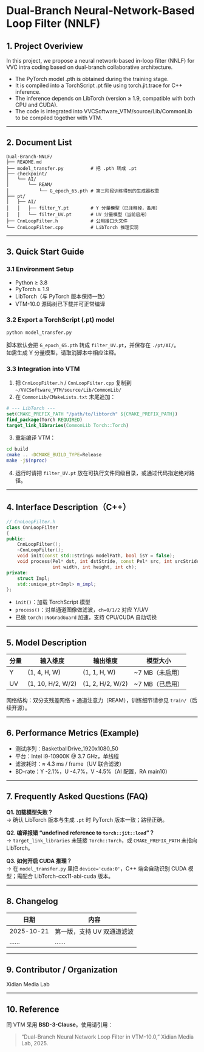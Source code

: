 # Dual-Branch Neural-Network-Based Loop Filter (NNLF)

## 1. Project Overiview
In this project,  we propose a neural network-based in-loop filter (NNLF) for VVC intra coding based on dual-branch collaborative architecture.  
- The PyTorch model .pth is obtained during the training stage.  
- It is compiled into a TorchScript .pt file using torch.jit.trace for C++ inference.  
- The inference depends on LibTorch (version ≥ 1.9, compatible with both CPU and CUDA).  
- The code is integrated into VVCSoftware_VTM/source/Lib/CommonLib to be compiled together with VTM.

---

## 2. Document List
```
Dual-Branch-NNLF/
├── README.md
├── model_transfer.py          # 把 .pth 转成 .pt
├── checkpoint/
│   └── AI/
│       └── REAM/
│           └── G_epoch_65.pth # 第三阶段训练得到的生成器权重
├── pt/
│   ├── AI/
│   │   ├── filter_Y.pt        # Y 分量模型（已注释掉，备用）
│   │   └── filter_UV.pt       # UV 分量模型（当前启用）
├── CnnLoopFilter.h            # 公用接口头文件
└── CnnLoopFilter.cpp          # LibTorch 推理实现
```

---

## 3. Quick Start Guide

### 3.1 Environment Setup
- Python ≥ 3.8  
- PyTorch ≥ 1.9  
- LibTorch（与 PyTorch 版本保持一致）  
- VTM-10.0 源码树已下载并可正常编译

### 3.2 Export a TorchScript (.pt) model
```bash
python model_transfer.py
```
脚本默认会把 `G_epoch_65.pth` 转成 `filter_UV.pt`，并保存在 `./pt/AI/`。  
如需生成 Y 分量模型，请取消脚本中相应注释。

### 3.3 Integration into VTM
1. 把 `CnnLoopFilter.h` / `CnnLoopFilter.cpp` 复制到  
   `~/VVCSoftware_VTM/source/Lib/CommonLib/`
2. 在 `CommonLib/CMakeLists.txt` 末尾追加：
```cmake
# --- LibTorch ---
set(CMAKE_PREFIX_PATH "/path/to/libtorch" ${CMAKE_PREFIX_PATH})
find_package(Torch REQUIRED)
target_link_libraries(CommonLib Torch::Torch)
```
3. 重新编译 VTM：
```bash
cd build
cmake .. -DCMAKE_BUILD_TYPE=Release
make -j$(nproc)
```
4. 运行时请把 `filter_UV.pt` 放在可执行文件同级目录，或通过代码指定绝对路径。

---

## 4. Interface Description（C++）
```cpp
// CnnLoopFilter.h
class CnnLoopFilter
{
public:
    CnnLoopFilter(); 
    ~CnnLoopFilter();
    void init(const std::string& modelPath, bool isY = false);
    void process(Pel* dst, int dstStride, const Pel* src, int srcStride,
                 int width, int height, int ch);
private:
    struct Impl;
    std::unique_ptr<Impl> m_impl;
};
```
- `init()`：加载 TorchScript 模型  
- `process()`：对单通道图像做滤波，`ch=0/1/2` 对应 Y/U/V  
- 已做 `torch::NoGradGuard` 加速，支持 CPU/CUDA 自动切换

---

## 5. Model Description
| 分量 | 输入维度 | 输出维度 | 模型大小 |
|------|-----------|-----------|-----------|
| Y    | (1, 4, H, W)  | (1, 1, H, W)  | ~7 MB（未启用） |
| UV   | (1, 10, H/2, W/2) | (1, 2, H/2, W/2) | ~7 MB（已启用） |

网络结构：双分支残差网络 + 通道注意力（REAM），训练细节请参见 `train/`（后续开源）。

---

## 6. Performance Metrics (Example)
- 测试序列：BasketballDrive_1920x1080_50  
- 平台：Intel i9-10900K @ 3.7 GHz，单线程  
- 滤波耗时：≈ 4.3 ms / frame（UV 联合滤波）  
- BD-rate：Y -2.1%，U -4.7%，V -4.5%（AI 配置，RA main10）

---

## 7. Frequently Asked Questions (FAQ)
**Q1. 加载模型失败？**  
→ 确认 LibTorch 版本与生成 `.pt` 时 PyTorch 版本一致；路径正确。

**Q2. 编译报错 “undefined reference to `torch::jit::load`”？**  
→ `target_link_libraries` 未链接 `Torch::Torch`，或 `CMAKE_PREFIX_PATH` 未指向 LibTorch。

**Q3. 如何开启 CUDA 推理？**  
→ 在 `model_transfer.py` 里把 `device='cuda:0'`，C++ 端会自动识别 CUDA 模型；需配合 LibTorch-cxx11-abi-cuda 版本。

---

## 8. Changelog
| 日期 | 内容 |
|------|------|
| 2025-10-21 | 第一版，支持 UV 双通道滤波 |
| …… | …… |

---

## 9. Contributor / Organization
Xidian Media Lab  

---

## 10. Reference
同 VTM 采用 **BSD-3-Clause**。使用请引用：  
> “Dual-Branch Neural Network Loop Filter in VTM-10.0,” Xidian Media Lab, 2025.
